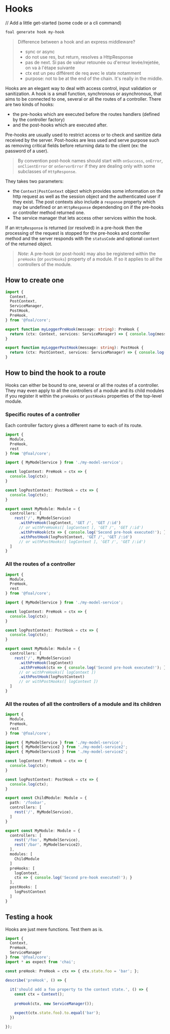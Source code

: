 # Hooks

// Add a little get-started (some code or a cli command)

```sh
foal generate hook my-hook
```

> Difference between a hook and an express middleware?
> - sync or async
> - do not use res, but return, resolves a HttpResponse
> - pas de next. Si pas de valeur retounée ou d'erreur levée/rejetée, on va à l'étape suivante
> - ctx est un peu différent de req avec le state notamment
> - purpose: not to be at the end of the chain. It's really in the middle.

Hooks are an elegant way to deal with access control, input validation or sanitization. A hook is a small function, synchronous or asynchronous, that aims to be connected to one, several or all the routes of a controller. There are two kinds of hooks:
- the pre-hooks which are executed before the routes handlers (defined by the controller factory)
- and the post-hooks which are executed after.

Pre-hooks are usually used to restrict access or to check and sanitize data received by the server. Post-hooks are less used and serve purpose such as removing critical fields before returning data to the client (ex: the password of a user).

> By convention post-hook names should start with `onSuccess`, `onError`, `onClientError` or `onServorError` if they are dealing only with some subclasses of `HttpResponse`.

They takes two parameters:
- the `Context|PostContext` object which provides some information on the http request as well as the session object and the authenticated user if they exist. The post contexts also include a `response` property which may be undefined or an `HttpResponse` dependending on if the pre-hooks or controller method returned one.
- The service manager that lets access other services within the hook.

If an `HttpResponse` is returned (or resolved) in a pre-hook then the processing of the request is stopped for the pre-hooks and controller method and the server responds with the `statusCode` and optional `content` of the returned object.

> *Note*: A pre-hook (or post-hook) may also be registered within the `preHooks` (or `postHooks`) property of a module. If so it applies to all the controllers of the module.

## How to create one

```typescript
import {
  Context,
  PostContext,
  ServiceManager,
  PostHook,
  PreHook,
} from '@foal/core';

export function myLoggerPreHook(message: string): PreHook {
  return (ctx: Context, services: ServiceManager) => { console.log(message) };
}

export function myLoggerPostHook(message: string): PostHook {
  return (ctx: PostContext, services: ServiceManager) => { console.log(message) };
}
```

## How to bind the hook to a route

Hooks can either be bound to one, several or all the routes of a controller. They may even apply to all the controllers of a module and its child modules if you register it within the `preHooks` or `postHooks` properties of the top-level module.

### Specific routes of a controller

Each controller factory gives a different name to each of its route.

```typescript
import {
  Module,
  PreHook,
  rest
} from '@foal/core';

import { MyModelService } from './my-model-service';

const logContext: PreHook = ctx => {
  console.log(ctx);
}

const logPostContext: PostHook = ctx => {
  console.log(ctx);
}

export const MyModule: Module = {
  controllers: [
    rest('/', MyModelService)
      .withPreHook(logContext, 'GET /', 'GET /:id')
      // or withPreHooks([ logContext ], 'GET /', 'GET /:id')
      .withPreHook(ctx => { console.log('Second pre-hook executed!'); }, 'GET /', 'GET /:id')
      .withPostHook(logPostContext, 'GET /', 'GET /:id')
      // or withPostHooks([ logContext ], 'GET /', 'GET /:id')
  ]
}
```

### All the routes of a controller

```typescript
import {
  Module,
  PreHook,
  rest
} from '@foal/core';

import { MyModelService } from './my-model-service';

const logContext: PreHook = ctx => {
  console.log(ctx);
}

const logPostContext: PostHook = ctx => {
  console.log(ctx);
}

export const MyModule: Module = {
  controllers: [
    rest('/', MyModelService)
      .withPreHook(logContext)
      .withPreHook(ctx => { console.log('Second pre-hook executed!'); })
      // or withPreHooks([ logContext ])
      .withPostHook(logPostContext)
      // or withPostHooks([ logContext ])
  ]
}
```

### All the routes of all the controllers of a module and its children

```typescript
import {
  Module,
  PreHook,
  rest
} from '@foal/core';

import { MyModelService } from './my-model-service';
import { MyModelService2 } from './my-model-service2';
import { MyModelService3 } from './my-model-service2';

const logContext: PreHook = ctx => {
  console.log(ctx);
}

const logPostContext: PostHook = ctx => {
  console.log(ctx);
}

export const ChildModule: Module = {
  path: '/foobar',
  controllers: [
    rest('/', MyModelService), 
  ]
}

export const MyModule: Module = {
  controllers: [
    rest('/foo', MyModelService),
    rest('/bar', MyModelService2),
  ],
  modules: [
    ChildModule
  ]
  preHooks: [
    logContext,
    ctx => { console.log('Second pre-hook executed!'); }
  ],
  postHooks: [
    logPostContext
  ]
}
```

## Testing a hook

Hooks are just mere functions. Test them as is.

```typescript
import {
  Context,
  PreHook,
  ServiceManager
} from '@foal/core';
import * as expect from 'chai';

const preHook: PreHook = ctx => { ctx.state.foo = 'bar'; };

describe('preHook', () => {
  
  it('should add a foo property to the context state.', () => {
    const ctx = Context();
    
    preHook(ctx, new ServiceManager());

    expect(ctx.state.foo).to.equal('bar');
  })

});

```
